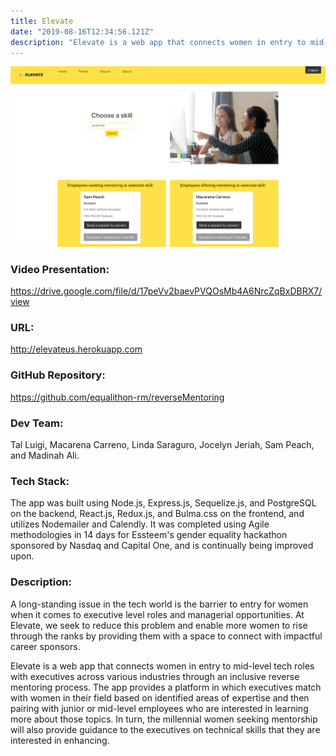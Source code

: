 ```yaml
---
title: Elevate
date: "2019-08-16T12:34:56.121Z"
description: "Elevate is a web app that connects women in entry to mid-level tech roles with executives across various industries through an inclusive reverse mentoring process. The app provides a platform in which executives match with women in their field based on identified areas of expertise and then pairing with junior or mid-level employees who are interested in learning more about those topics. In turn, the millennial women seeking mentorship will also provide guidance to the executives on technical skills that they are interested in enhancing."
---
```


![Elevate App](./elevate_app.png)

### Video Presentation:

https://drive.google.com/file/d/17peVv2baevPVQOsMb4A6NrcZqBxDBRX7/view

### URL:

http://elevateus.herokuapp.com

### GitHub Repository:

https://github.com/equalithon-rm/reverseMentoring

### Dev Team:

Tal Luigi, Macarena Carreno, Linda Saraguro, Jocelyn Jeriah, Sam Peach, and Madinah Ali.

### Tech Stack:

The app was built using Node.js, Express.js, Sequelize.js, and PostgreSQL on the backend, React.js, Redux.js, and Bulma.css on the frontend, and utilizes Nodemailer and Calendly. It was completed using Agile methodologies in 14 days for Essteem's gender equality hackathon sponsored by Nasdaq and Capital One, and is continually being improved upon.

### Description:

A long-standing issue in the tech world is the barrier to entry for women when it comes to executive level roles and managerial opportunities. At Elevate, we seek to reduce this problem and enable more women to rise through the ranks by providing them with a space to connect with impactful career sponsors.

Elevate is a web app that connects women in entry to mid-level tech roles with executives across various industries through an inclusive reverse mentoring process. The app provides a platform in which executives match with women in their field based on identified areas of expertise and then pairing with junior or mid-level employees who are interested in learning more about those topics. In turn, the millennial women seeking mentorship will also provide guidance to the executives on technical skills that they are interested in enhancing.
